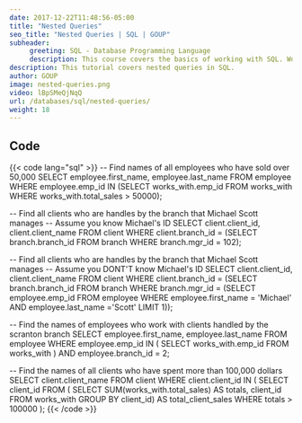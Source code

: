 ```yaml
---
date: 2017-12-22T11:48:56-05:00
title: "Nested Queries"
seo_title: "Nested Queries | SQL | GOUP"
subheader:
     greeting: SQL - Database Programming Language
     description: This course covers the basics of working with SQL. Work your way through the videos/articles and I'll teach you everything you need to know to interact with database management systems and create powerful relational databases!
description: This tutorial covers nested queries in SQL.
author: GOUP
image: nested-queries.png
video: lBpSMeQjNqQ
url: /databases/sql/nested-queries/
weight: 18
---
```


## Code

{{< code lang="sql" >}}
-- Find names of all employees who have sold over 50,000
SELECT employee.first_name, employee.last_name
FROM employee
WHERE employee.emp_id IN (SELECT works_with.emp_id
                          FROM works_with
                          WHERE works_with.total_sales > 50000);

-- Find all clients who are handles by the branch that Michael Scott manages
-- Assume you know Michael's ID
SELECT client.client_id, client.client_name
FROM client
WHERE client.branch_id = (SELECT branch.branch_id
                          FROM branch
                          WHERE branch.mgr_id = 102);

 -- Find all clients who are handles by the branch that Michael Scott manages
 -- Assume you DONT'T know Michael's ID
 SELECT client.client_id, client.client_name
 FROM client
 WHERE client.branch_id = (SELECT branch.branch_id
                           FROM branch
                           WHERE branch.mgr_id = (SELECT employee.emp_id
                                                  FROM employee
                                                  WHERE employee.first_name = 'Michael' AND employee.last_name ='Scott'
                                                  LIMIT 1));


-- Find the names of employees who work with clients handled by the scranton branch
SELECT employee.first_name, employee.last_name
FROM employee
WHERE employee.emp_id IN (
                         SELECT works_with.emp_id
                         FROM works_with
                         )
AND employee.branch_id = 2;

-- Find the names of all clients who have spent more than 100,000 dollars
SELECT client.client_name
FROM client
WHERE client.client_id IN (
                          SELECT client_id
                          FROM (
                                SELECT SUM(works_with.total_sales) AS totals, client_id
                                FROM works_with
                                GROUP BY client_id) AS total_client_sales
                          WHERE totals > 100000
);
{{< /code >}}

